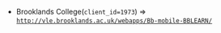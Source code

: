  - Brooklands College(`client_id=1973`) => [`http://vle.brooklands.ac.uk/webapps/Bb-mobile-BBLEARN/`](http://vle.brooklands.ac.uk/webapps/Bb-mobile-BBLEARN/)
